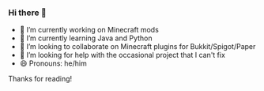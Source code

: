 ### Hi there 👋
- 🔭 I’m currently working on Minecraft mods
- 🌱 I’m currently learning Java and Python
- 👯 I’m looking to collaborate on Minecraft plugins for Bukkit/Spigot/Paper
- 🤔 I’m looking for help with the occasional project that I can't fix
- 😄 Pronouns: he/him

Thanks for reading!


<!--


